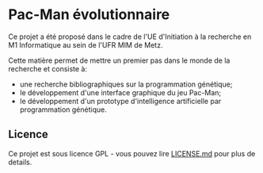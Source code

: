 # Pac-Man évolutionnaire

Ce projet a été proposé dans le cadre de l'UE d'Initiation à la recherche en M1 Informatique au sein de l'UFR MIM de Metz. 

Cette matière permet de mettre un premier pas dans le monde de la recherche et consiste à:
* une recherche bibliographiques sur la programmation génétique;
* le développement d'une interface graphique du jeu Pac-Man;
* le développement d'un prototype d'intelligence artificielle par programmation génétique.

## Licence

Ce projet est sous licence GPL - vous pouvez lire [LICENSE.md](LICENSE.md) pour plus de details.
